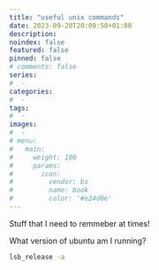 ```yaml
---
title: "useful unix commands"
date: 2023-09-20T20:09:50+01:00
description:
noindex: false
featured: false
pinned: false
# comments: false
series:
#  -
categories:
#  -
tags:
#  -
images:
#  -
# menu:
#   main:
#     weight: 100
#     params:
#       icon:
#         vendor: bs
#         name: book
#         color: '#e24d0e'
---
```


Stuff that I need to remmeber at times!

<!--more-->

What version of ubuntu am I running?
```bash
lsb_release -a
```